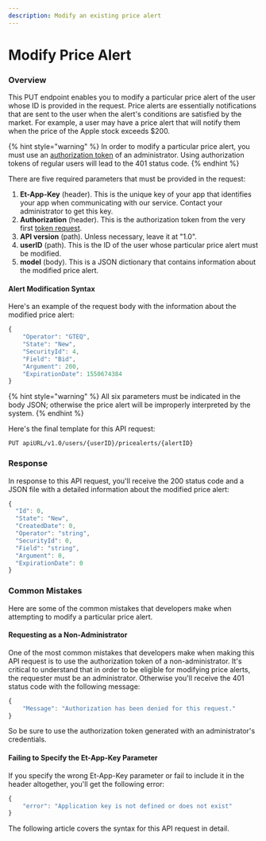 ```yaml
---
description: Modify an existing price alert
---
```


# Modify Price Alert

### Overview

This PUT endpoint enables you to modify a particular price alert of the user whose ID is provided in the request. Price alerts are essentially notifications that are sent to the user when the alert's conditions are satisfied by the market. For example, a user may have a price alert that will notify them when the price of the Apple stock exceeds $200.

{% hint style="warning" %}
In order to modify a particular price alert, you must use an [authorization token](../../authentication/requesting-tokens/) of an administrator. Using authorization tokens of regular users will lead to the 401 status code.
{% endhint %}

There are five required parameters that must be provided in the request:

1. **Et-App-Key** \(header\). This is the unique key of your app that identifies your app when communicating with our service. Contact your administrator to get this key.
2. **Authorization** \(header\). This is the authorization token from the very first [token request](../../authentication/requesting-tokens/).
3. **API version** \(path\). Unless necessary, leave it at "1.0".
4. **userID** \(path\). This is the ID of the user whose particular price alert must be modified.
5. **model** \(body\). This is a JSON dictionary that contains information about the modified price alert.

#### Alert Modification Syntax

Here's an example of the request body with the information about the modified price alert:

```javascript
{
    "Operator": "GTEQ",
    "State": "New",
    "SecurityId": 4,
    "Field": "Bid",
    "Argument": 200,
    "ExpirationDate": 1550674384
}
```

{% hint style="warning" %}
All six parameters must be indicated in the body JSON; otherwise the price alert will be improperly interpreted by the system.
{% endhint %}

Here's the final template for this API request:

```text
PUT apiURL/v1.0/users/{userID}/pricealerts/{alertID}
```

### Response

In response to this API request, you'll receive the 200 status code and a JSON file with a detailed information about the modified price alert:

```javascript
{
  "Id": 0,
  "State": "New",
  "CreatedDate": 0,
  "Operator": "string",
  "SecurityId": 0,
  "Field": "string",
  "Argument": 0,
  "ExpirationDate": 0
}
```

### Common Mistakes

Here are some of the common mistakes that developers make when attempting to modify a particular price alert.

#### Requesting as a Non-Administrator

One of the most common mistakes that developers make when making this API request is to use the authorization token of a non-administrator. It's critical to understand that in order to be eligible for modifying price alerts, the requester must be an administrator. Otherwise you'll receive the 401 status code with the following message:

```javascript
{
    "Message": "Authorization has been denied for this request."
}
```

So be sure to use the authorization token generated with an administrator's credentials.

#### Failing to Specify the Et-App-Key Parameter

If you specify the wrong Et-App-Key parameter or fail to include it in the header altogether, you'll get the following error:

```javascript
{
    "error": "Application key is not defined or does not exist"
}
```

The following article covers the syntax for this API request in detail.

